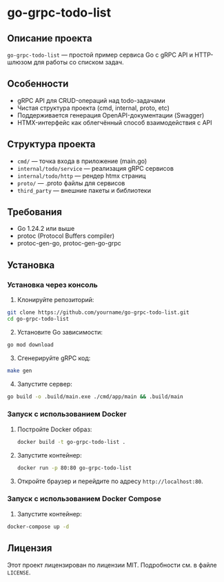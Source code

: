 # go-grpc-todo-list

## Описание проекта

`go-grpc-todo-list` — простой пример сервиса Go с gRPC API и HTTP-шлюзом для работы со списком задач.

## Особенности

* gRPC API для CRUD-операций над todo-задачами
* Чистая структура проекта (cmd, internal, proto, etc)
* Поддерживается генерация OpenAPI-документации (Swagger)
* HTMX-интерфейс как облегчённый способ взаимодействия с API

## Структура проекта

* `cmd/` — точка входа в приложение (main.go)
* `internal/todo/service` — реализация gRPC сервисов
* `internal/todo/http` — рендер htmx страниц
* `proto/` — .proto файлы для сервисов
* `third_party` — внешние пакеты и библиотеки

## Требования

* Go 1.24.2 или выше
* protoc (Protocol Buffers compiler)
* protoc-gen-go, protoc-gen-go-grpc

## Установка

### Установка через консоль

1. Клонируйте репозиторий:

```sh
git clone https://github.com/yourname/go-grpc-todo-list.git
cd go-grpc-todo-list
```

2. Установите Go зависимости:

```sh
go mod download
```

3. Сгенерируйте gRPC код:

```sh
make gen
```

4. Запустите сервер:

```sh
go build -o .build/main.exe ./cmd/app/main && .build/main
```

### Запуск с использованием Docker

1. Постройте Docker образ:

    ```sh
    docker build -t go-grpc-todo-list .
    ```

2. Запустите контейнер:

    ```sh
    docker run -p 80:80 go-grpc-todo-list
    ```

3. Откройте браузер и перейдите по адресу `http://localhost:80`.

### Запуск с использованием Docker Compose

1. Запустите контейнер:

```sh
docker-compose up -d
```

## Лицензия

Этот проект лицензирован по лицензии MIT. Подробности см. в файле `LICENSE`.
